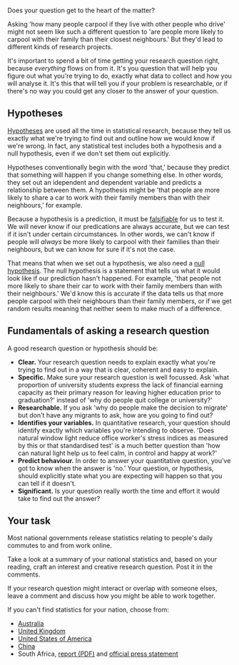 Does your question get to the heart of the matter?

Asking 'how many people carpool if they live with other people who drive' might not seem like such a different question to 'are people more likely to carpool with their family than their closest neighbours.'  But they'd lead to different kinds of research projects.

It's important to spend a bit of time getting your research question right, because _everything_ flows on from it.  It's you question that will help you figure out what you're trying to do, exactly what data to collect and how you will analyse it.  It's this that will tell you if your problem is researchable, or if there's no way you could get any closer to the answer of your question.

## Hypotheses

[Hypotheses](glossary) are used all the time in statistical research, because they tell us exactly what we're trying to find out and outline how we would know if we're wrong.  In fact, any statistical test includes both a hypothesis and a null hypothesis, even if we don't set them out explicitly.

Hypotheses conventionally begin with the word 'that,' because they predict that something will happen if you change something else.  In other words, they set out an idependent and dependent variable and predicts a relationship between them. A hypothesis might be 'that people are more likely to share a car to work with their family members than with their neighbours,' for example.

Because a hypothesis is a prediction, it must be [falsifiable](glossary) for us to test it.  We will never know if our predications are always accurate, but we can test if it isn't under certain circumstances.  In other words, we can't know if people will _always_ be more likely to carpool with their families than their neighbours, but we can know for sure if it's not the case.

That means that when we set out a hypothesis, we also need a [null hypothesis](glossary).  The null hypothesis is a statement that tells us what it would look like if our prediction hasn't happened.  For example, 'that people not more likely to share their car to work with their family members than with their neighbours.'  We'd know this is accurate if the data tells us that more people carpool with their neighbours than their family members, or if we get random results meaning that neither seem to make much of a difference.


## Fundamentals of asking a research question

A good research question or hypothesis should be:

* **Clear.**  Your research question needs to explain exactly what you're trying to find out in a way that is clear, coherent and easy to explain.
* **Specific.**  Make sure your research question is well focussed.  Ask 'what proportion of university students express the lack of financial earning capacity as their primary reason for leaving higher education prior to graduation?' instead of 'why do people quit college or university?'  
* **Researchable.** If you ask 'why do people make the decision to migrate' but don't have any migrants to ask, how are you going to find out?
* **Identifies your variables.**  In quantitative research, your question should identify exactly which variables you're intending to observe. 'Does natural window light reduce office worker's stress indices as measured by this or that standardised test' is a much better question than 'how can natural light help us to feel calm, in control and happy at work?'
* **Predict behaviour.** In order to answer your quantitative question, you've got to know when the answer is 'no.'  Your question, or hypothesis, should explicitly state what you are expecting will happen so that you can tell if it doesn't.
* **Significant.** Is your question really worth the time and effort it would take to find out the answer?



## Your task

Most national governments release statistics relating to people's daily commutes to and from work online.

Take a look at a summary of your national statistics and, based on your reading, craft an interest and creative research question.  Post it in the comments. 

If your research question might interact or overlap with someone elses, leave a comment and discuss how you might be able to work together.

If you can't find statistics for your nation, choose from:

* [Australia](http://www.abs.gov.au/ausstats/abs@.nsf/mediareleasesbyReleaseDate/7DD5DC715B608612CA2581BF001F8404?OpenDocument)
* [United Kingdom](https://www.gov.uk/government/statistics/national-travel-survey-2016)
* [United States of America](https://www.census.gov/library/publications/2015/acs/acs-32.html)
* [China](https://doi.org/10.1371/journal.pone.0016364)
* South Africa, [report (PDF)](
http://www.statssa.gov.za/publications/P0320/P03202013.pdf) and [official press statement](http://www.statssa.gov.za/?p=2493)



